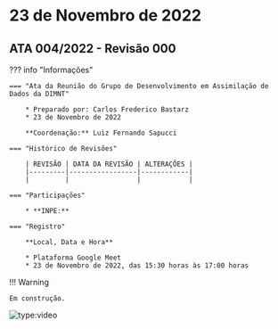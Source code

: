 # 23 de Novembro de 2022

## ATA 004/2022 - Revisão 000

??? info "Informações"

    === "Ata da Reunião do Grupo de Desenvolvimento em Assimilação de Dados da DIMNT"
    
        * Preparado por: Carlos Frederico Bastarz
        * 23 de Novembro de 2022
        
        **Coordenação:** Luiz Fernando Sapucci
    
    === "Histórico de Revisões"
    
        | REVISÃO | DATA DA REVISÃO | ALTERAÇÕES |
        |---------|-----------------|------------|
        |         |                 |            | 
    
    === "Participações"
    
        * **INPE:** 

    === "Registro"
    
        **Local, Data e Hora**
        
        * Plataforma Google Meet
        * 23 de Novembro de 2022, das 15:30 horas às 17:00 horas
        
!!! Warning

    Em construção.

![type:video](https://youtube.com/embed/ZqeSWT_YNIo)
